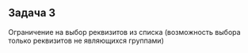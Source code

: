 ## Задача 3

Ограничение на выбор реквизитов из списка (возможность выбора только реквизитов не являющихся группами)